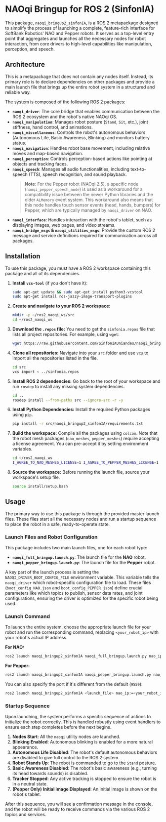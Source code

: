 # NAOqi Bringup for ROS 2 (SinfonIA)

This package, `naoqi_bringup2_sinfonIA`, is a ROS 2 metapackage designed to simplify the process of launching a complete, feature-rich interface for SoftBank Robotics' NAO and Pepper robots. It serves as a top-level entry point that aggregates and launches all the necessary nodes for robot interaction, from core drivers to high-level capabilities like manipulation, perception, and speech.

## Architecture

This is a metapackage that does not contain any nodes itself. Instead, its primary role is to declare dependencies on other packages and provide a main launch file that brings up the entire robot system in a structured and reliable way.

The system is composed of the following ROS 2 packages:

*   **`naoqi_driver`**: The core bridge that enables communication between the ROS 2 ecosystem and the robot's native NAOqi OS.
*   **`naoqi_manipulation`**: Manages robot posture (`Stand`, `Sit`, etc.), joint stiffness, hand control, and animations.
*   **`naoqi_miscellaneous`**: Controls the robot's autonomous behaviors (Autonomous Life, Basic Awareness, Blinking) and monitors battery status.
*   **`naoqi_navigation`**: Handles robot base movement, including relative moves and map-based navigation.
*   **`naoqi_perception`**: Controls perception-based actions like pointing at objects and tracking faces.
*   **`naoqi_speech`**: Manages all audio functionalities, including text-to-speech (TTS), speech recognition, and sound playback.
    > **Note**: For the Pepper robot (NAOqi 2.5), a specific node (`naoqi_pepper_speech_node`) is used as a workaround for a compatibility issue between the newer Python libraries and the older `ALMemory` event system. This workaround also means that this node handles touch sensor events (head, hands, bumpers) for Pepper, which are typically managed by `naoqi_driver` on NAO.
*   **`naoqi_interface`**: Handles interaction with the robot's tablet, such as displaying images, web pages, and video streams.
*   **`naoqi_bridge_msgs` & `naoqi_utilities_msgs`**: Provide the custom ROS 2 message and service definitions required for communication across all packages.

## Installation

To use this package, you must have a ROS 2 workspace containing this package and all of its dependencies.

1.  **Install `vcs-tool`** (if you don't have it):
    ```bash
    sudo apt-get update && sudo apt-get install python3-vcstool
    sudo apt-get install ros-jazzy-image-transport-plugins
    ```

2.  **Create and navigate to your ROS 2 workspace:**
    ```bash
    mkdir -p ~/ros2_naoqi_ws/src
    cd ~/ros2_naoqi_ws
    ```

3.  **Download the `.repos` file:**
    You need to get the `sinfonia.repos` file that lists all project repositories. For example, using `wget`:
    ```bash
    wget https://raw.githubusercontent.com/SinfonIAUniandes/naoqi_bringup2_SinfonIA/refs/heads/main/sinfonia.repos
    ```

4.  **Clone all repositories:**
    Navigate into your `src` folder and use `vcs` to import all the repositories listed in the file.
    ```bash
    cd src
    vcs import < ../sinfonia.repos
    ```

5.  **Install ROS 2 dependencies:**
    Go back to the root of your workspace and run `rosdep` to install any missing system dependencies.
    ```bash
    cd ..
    rosdep install --from-paths src --ignore-src -r -y
    ```

6.  **Install Python Dependencies:**
    Install the required Python packages using `pip`.
    ```bash
    pip install -r src/naoqi_bringup2_sinfonIA/requirements.txt
    ```

7.  **Build the workspace:**
    Compile all the packages using `colcon`. Note that the robot mesh packages (`nao_meshes`, `pepper_meshes`) require accepting a license agreement. You can pre-accept it by setting environment variables.
    ```bash
    cd ~/ros2_naoqi_ws
    I_AGREE_TO_NAO_MESHES_LICENSE=1 I_AGREE_TO_PEPPER_MESHES_LICENSE=1 colcon build --symlink-install
    ```

8.  **Source the workspace:**
    Before running the launch file, source your workspace's setup file.
    ```bash
    source install/setup.bash
    ```

## Usage

The primary way to use this package is through the provided master launch files. These files start all the necessary nodes and run a startup sequence to place the robot in a safe, ready-to-operate state.

### Launch Files and Robot Configuration

This package includes two main launch files, one for each robot type:

*   **`naoqi_full_bringup.launch.py`**: The launch file for the **NAO** robot.
*   **`naoqi_pepper_bringup.launch.py`**: The launch file for the **Pepper** robot.

A key part of the launch process is setting the `NAOQI_DRIVER_BOOT_CONFIG_FILE` environment variable. This variable tells the `naoqi_driver` which robot-specific configuration file to load. These files (`boot_config_NAO.json` and `boot_config_PEPPER.json`) define crucial parameters like which topics to publish, sensor data rates, and joint configurations, ensuring the driver is optimized for the specific robot being used.

### Launch Command

To launch the entire system, choose the appropriate launch file for your robot and run the corresponding command, replacing `<your_robot_ip>` with your robot's actual IP address.

**For NAO:**
```bash
ros2 launch naoqi_bringup2_sinfonIA naoqi_full_bringup.launch.py nao_ip:=<your_robot_ip>
```

**For Pepper:**
```bash
ros2 launch naoqi_bringup2_sinfonIA naoqi_pepper_bringup.launch.py nao_ip:=<your_robot_ip>
```

You can also specify the port if it's different from the default (`9559`):
```bash
ros2 launch naoqi_bringup2_sinfonIA <launch_file> nao_ip:=<your_robot_ip> nao_port:=<port>
```

### Startup Sequence

Upon launching, the system performs a specific sequence of actions to initialize the robot correctly. This is handled robustly using event handlers to ensure each step completes before the next begins.

1.  **Nodes Start**: All the `naoqi` utility nodes are launched.
2.  **Blinking Enabled**: Autonomous blinking is enabled for a more natural appearance.
3.  **Autonomous Life Disabled**: The robot's default autonomous behaviors are disabled to give full control to the ROS 2 system.
4.  **Robot Stands Up**: The robot is commanded to go to the `Stand` posture.
5.  **Basic Awareness Disabled**: The robot's basic awareness (e.g., turning its head towards sounds) is disabled.
6.  **Tracker Stopped**: Any active tracking is stopped to ensure the robot is in a neutral state.
7.  **(Pepper Only)** **Initial Image Displayed**: An initial image is shown on the robot's tablet.

After this sequence, you will see a confirmation message in the console, and the robot will be ready to receive commands via the various ROS 2 topics and services.